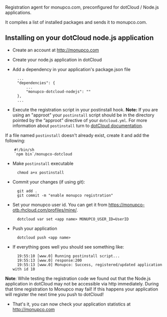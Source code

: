 Registration agent for monupco.com, preconfigured for dotCloud / Node.js
applications. 

It compiles a list of installed packages and sends it to monupco.com.


Installing on your dotCloud node.js application
----------------------------------------------

- Create an account at http://monupco.com

- Create your node.js application in dotCloud

- Add a dependency in your application's package.json file

        ...
        "dependencies": {
            ...
            "monupco-dotcloud-nodejs": ""
        },
        ...

- Execute the registration script in your postinstall hook. **Note:**
If you are using an "approot" your `postinstall` script should be in the 
directory pointed by the “approot” directive of your `dotcloud.yml`.
For more information about `postinstall` turn to 
[dotCloud documentation](http://docs.dotcloud.com/guides/postinstall/).

If a file named `postinstall` doesn't already exist, create it and add the following:

        #!/bin/sh
        `npm bin`/monupco-dotcloud



* Make `postinstall` executable

        chmod a+x postinstall

* Commit your changes (if using git):

        git add .
        git commit -m "enable monupco registration"

- Set your monupco user id. You can get it from <https://monupco-otb.rhcloud.com/profiles/mine/>.

        dotcloud var set <app name> MONUPCO_USER_ID=UserID


- Push your application

        dotcloud push <app name>

- If everything goes well you should see something like:

        19:55:10 [www.0] Running postinstall script...
        19:55:13 [www.0] response:200
        19:55:13 [www.0] Monupco: Success, registered/updated application with id 10

**Note**: While testing the registration code we found out that the Node.js application in dotCloud
may not be accessible via http immediately. During that time registration to Monupco may fail!
If this happens your application will register the next time you push to dotCloud!

- That's it, you can now check your application statistics at <http://monupco.com>
